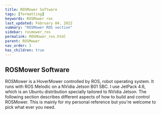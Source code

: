 ```yaml
---
title: ROSMower Software
tags: [formatting]
keywords: ROSMower ros
last_updated: February 04, 2022
summary: "ROSMower ROS section"
sidebar: rosmower_ros
permalink: ROSMower_ros.html
parent: ROSMower
nav_order: 3
has_children: true
---
```

## ROSMower Software
ROSMower is a HoverMower controlled by ROS, robot operating system. It runs with ROS Melodic on a NVidia Jetson B01 SBC. 
I use JetPack 4.6, which is an Ubuntu distribution specially tailored to NVidia Jetson.
The following section describes different aspects of how to build and control ROSMower. This is mainly for my personal reference but you're welcome to pick what ever you need.

